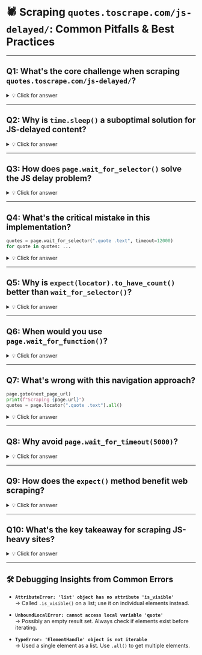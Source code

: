 
# 🕷️ Scraping `quotes.toscrape.com/js-delayed/`: Common Pitfalls & Best Practices

---

## Q1: What's the core challenge when scraping `quotes.toscrape.com/js-delayed/`?
<details>
<summary>💡 Click for answer</summary>

**A:** The quotes are loaded **asynchronously via JavaScript** after the initial page load.  
Traditional scraping fails because content isn't in the DOM when `page.goto()` finishes.

</details>

---

## Q2: Why is `time.sleep()` a suboptimal solution for JS-delayed content?
<details>
<summary>💡 Click for answer</summary>

**A:**

- Fixed delays **waste time** (waiting longer than necessary)  
- They can **fail** if the delay is too short  
- No adaptability to **network speed or JS execution**  
- **Inefficient** for scaling up scraping tasks

</details>

---

## Q3: How does `page.wait_for_selector()` solve the JS delay problem?
<details>
<summary>💡 Click for answer</summary>

**A:** It uses **explicit waiting** to:

- Poll the DOM until the target element appears  
- Respect timeout (e.g., `timeout=12000`)  
- Proceed immediately once content is loaded  
- Throw **actionable errors** if it fails

</details>

---

## Q4: What's the critical mistake in this implementation?

```python
quotes = page.wait_for_selector(".quote .text", timeout=12000)
for quote in quotes: ...
```

<details>
<summary>💡 Click for answer</summary>

**A:** `wait_for_selector()` returns **a single ElementHandle**, not a list.  
**Correct approach:**

```python
page.wait_for_selector(".quote .text", timeout=12000)  # Wait for first
quotes = page.locator(".quote .text").all()            # Then get all
```

</details>

---

## Q5: Why is `expect(locator).to_have_count()` better than `wait_for_selector()`?
<details>
<summary>💡 Click for answer</summary>

**A:** Compared to `wait_for_selector()`:

- `expect()` has **automatic retries** (great for flaky networks)  
- Can assert **element count** (e.g., expect 10 quotes)  
- More readable for **complex logic**

```python
expect(page.locator(".quote")).to_have_count(10, timeout=12000)
```

</details>

---

## Q6: When would you use `page.wait_for_function()`?
<details>
<summary>💡 Click for answer</summary>

**A:** For **custom JS conditions**, like:

```python
page.wait_for_function(
    "document.querySelectorAll('.quote').length > 5",
    timeout=12000
)
```

**Use Cases:**

- Wait for **a specific number** of elements  
- Handle **complex DOM state**  
- Support **dynamic JS-based logic**

</details>

---

## Q7: What's wrong with this navigation approach?

```python
page.goto(next_page_url)
print(f"Scraping {page.url}")
quotes = page.locator(".quote .text").all()
```

<details>
<summary>💡 Click for answer</summary>

**A:** There's **no wait** after navigation.

**Fix:**

```python
page.goto(next_page_url)
page.wait_for_selector(".quote .text", timeout=12000)  # CRITICAL!
quotes = page.locator(".quote .text").all()
```

> Every navigation needs **re-waiting** for JS-rendered content.

</details>

---

## Q8: Why avoid `page.wait_for_timeout(5000)`?
<details>
<summary>💡 Click for answer</summary>

**A:**

- **Fixed delay** → inefficient (what if it loads in 1s?)  
- **Unreliable** → fails if load takes longer  
- Makes scraping **slow and flaky**

</details>

---

## Q9: How does the `expect()` method benefit web scraping?
<details>
<summary>💡 Click for answer</summary>

**A:**

- **Built-in retries** for flaky scenarios  
- Cleaner **assertions** (visibility, text, count)  
- Eliminates need for **manual waits**  
- Syncs with **Playwright's auto-waiting**

```python
expect(page.locator(".quote")).to_be_visible(timeout=10000)
```

</details>

---

## Q10: What's the key takeaway for scraping JS-heavy sites?
<details>
<summary>💡 Click for answer</summary>

**A:** Always combine:

1. **Navigation triggers** (`goto()`, `click()`)  
2. **Explicit waits** (`wait_for_selector()`, `expect()`)  
3. **Locator actions AFTER waits**

```python
page.goto(url)
page.wait_for_selector(content_selector)  # WAIT FIRST!
content = page.locator(content_selector).all()  # THEN EXTRACT
```

</details>

---

## 🛠️ Debugging Insights from Common Errors

- **`AttributeError: 'list' object has no attribute 'is_visible'`**  
  → Called `.is_visible()` on a list; use it on individual elements instead.

- **`UnboundLocalError: cannot access local variable 'quote'`**  
  → Possibly an empty result set. Always check if elements exist before iterating.

- **`TypeError: 'ElementHandle' object is not iterable`**  
  → Used a single element as a list. Use `.all()` to get multiple elements.
